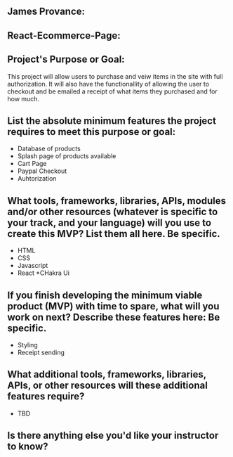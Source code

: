 ## James Provance:

## React-Ecommerce-Page:

## Project's Purpose or Goal:
This project will allow users to purchase and veiw items in the site with full authorization. It will also have the functionallity of allowing the user to checkout and be emailed a receipt of what items they purchased and for how much.

## List the absolute minimum features the project requires to meet this purpose or goal:
* Database of products
* Splash page of products available
* Cart Page
* Paypal Checkout
* Auhtorization

## What tools, frameworks, libraries, APIs, modules and/or other resources (whatever is specific to your track, and your language) will you use to create this MVP? List them all here. Be specific.
* HTML
* CSS
* Javascript
* React
*CHakra Ui

## If you finish developing the minimum viable product (MVP) with time to spare, what will you work on next? Describe these features here: Be specific.
* Styling
* Receipt sending

## What additional tools, frameworks, libraries, APIs, or other resources will these additional features require?
* TBD

## Is there anything else you'd like your instructor to know?